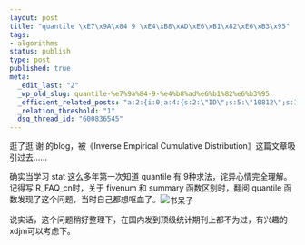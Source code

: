```yaml
--- 
layout: post
title: "quantile \xE7\x9A\x84 9 \xE4\xB8\xAD\xE6\xB1\x82\xE6\xB3\x95"
tags: 
- algorithms
status: publish
type: post
published: true
meta: 
  _edit_last: "2"
  _wp_old_slug: quantile-%e7%9a%84-9-%e4%b8%ad%e6%b1%82%e6%b3%95
  _efficient_related_posts: "a:2:{i:0;a:4:{s:2:\"ID\";s:5:\"10812\";s:10:\"post_title\";s:24:\"\xE4\xB8\x80\xE4\xB8\xAA\xE7\xBE\x8E\xE4\xB8\xBD\xE7\x9A\x84\xE4\xB8\x89\xE8\xA7\x92\xE5\xBD\xA2\";s:7:\"matches\";s:1:\"1\";s:9:\"permalink\";s:54:\"http://bjt.cos.name/2011/06/beautiful-math-triangle-r/\";}i:1;a:4:{s:2:\"ID\";s:5:\"10137\";s:10:\"post_title\";s:15:\"\xE7\xB4\xA0\xE6\x95\xB0\xE7\x9A\x84\xE6\xB1\x82\xE6\xB3\x95\";s:7:\"matches\";s:1:\"1\";s:9:\"permalink\";s:44:\"http://bjt.cos.name/2009/06/prime-numbers-r/\";}}"
  _relation_threshold: "1"
  dsq_thread_id: "600836545"
---
```

<p>逛了逛 谢 的blog，被《Inverse Empirical Cumulative Distribution》这篇文章吸引过去&hellip;&hellip;</p>
<p>确实当学习 stat 这么多年第一次知道 quantile 有 9种求法，诧异心情完全理解。记得写 R_FAQ_cn时，关于 fivenum 和 summary 函数区别时，翻阅 quantile 函数发现了这个问题，当时自己都想呕血了。<img alt="书呆子" src="http://shared.live.com/HjKMzTS-xzcms40!CabizA/emoticons/smile_nerd.gif" title="书呆子" style="vertical-align: middle;" /></p>
<p>说实话，这个问题稍好整理下，在国内发到顶级统计期刊上都不为过，有兴趣的xdjm可以考虑下。</p>
<p>&nbsp;</p>
